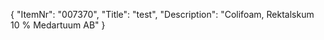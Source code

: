 {
  "ItemNr": "007370",
  "Title": "test",
  "Description": "Colifoam, Rektalskum 10 % Medartuum AB"
}